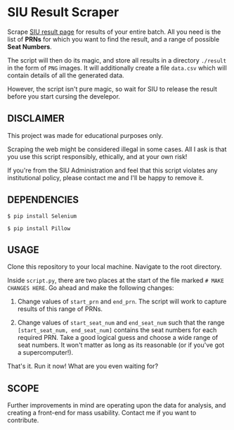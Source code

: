 # SIU Result Scraper
Scrape [SIU result page](https://www.examination.siu.edu.in/examination/result.html) for results of your entire batch. All you need is the list of **PRNs** for which you want to find the result, and a range of possible **Seat Numbers**. 

The script will then do its magic, and store all results in a directory `./result` in the form of `PNG` images. It will additionally create a file `data.csv` which will contain details of all the generated data.

However, the script isn't pure magic, so wait for SIU to release the result before you start cursing the develepor.


## DISCLAIMER
This project was made for educational purposes only.

Scraping the web might be considered illegal in some cases. All I ask is that you use this script responsibly, ethically, and at your own risk!

If you're from the SIU Administration and feel that this script violates any institutional policy, please contact me and I'll be happy to remove it.


## DEPENDENCIES

```
$ pip install Selenium
```

```
$ pip install Pillow
```


## USAGE

Clone this repository to your local machine. Navigate to the root directory.

Inside `script.py`, there are two places at the start of the file marked `# MAKE CHANGES HERE`. Go ahead and make the following changes:
    
1. Change values of `start_prn` and `end_prn`. The script will work to capture results of this range of PRNs.
    
2. Change values of `start_seat_num` and `end_seat_num` such that the range `[start_seat_num, end_seat_num]` contains the seat numbers for each required PRN. Take a good logical guess and choose a wide range of seat numbers. It won't matter as long as its reasonable (or if you've got a supercomputer!).

That's it. Run it now! What are you even waiting for?



## SCOPE

Further improvements in mind are operating upon the data for analysis, and creating a front-end for mass usability. Contact me if you want to contribute.
